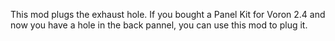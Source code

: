 This mod plugs the exhaust hole. If you bought a Panel Kit for Voron 2.4 and now you have a hole in the back pannel, you can use this mod to plug it. 
